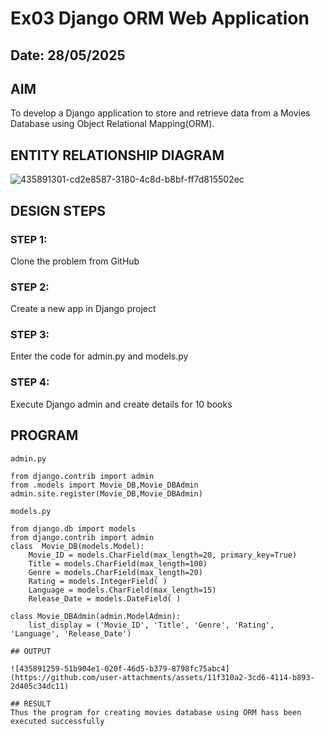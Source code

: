 # Ex03 Django ORM Web Application
## Date: 28/05/2025

## AIM
To develop a Django application to store and retrieve data from a Movies Database using Object Relational Mapping(ORM).

## ENTITY RELATIONSHIP DIAGRAM

![435891301-cd2e8587-3180-4c8d-b8bf-ff7d815502ec](https://github.com/user-attachments/assets/4d08f756-57df-440f-9676-d6b34cd671a3)

## DESIGN STEPS

### STEP 1:
Clone the problem from GitHub

### STEP 2:
Create a new app in Django project

### STEP 3:
Enter the code for admin.py and models.py

### STEP 4:
Execute Django admin and create details for 10 books

## PROGRAM
```
admin.py

from django.contrib import admin 
from .models import Movie_DB,Movie_DBAdmin 
admin.site.register(Movie_DB,Movie_DBAdmin)

models.py

from django.db import models 
from django.contrib import admin 
class  Movie_DB(models.Model): 
    Movie_ID = models.CharField(max_length=20, primary_key=True) 
    Title = models.CharField(max_length=100) 
    Genre = models.CharField(max_length=20) 
    Rating = models.IntegerField( ) 
    Language = models.CharField(max_length=15) 
    Release_Date = models.DateField( ) 

class Movie_DBAdmin(admin.ModelAdmin): 
    list_display = ('Movie_ID', 'Title', 'Genre', 'Rating', 'Language', 'Release_Date')

## OUTPUT

![435891259-51b904e1-020f-46d5-b379-8798fc75abc4](https://github.com/user-attachments/assets/11f310a2-3cd6-4114-b893-2d405c34dc11)

## RESULT
Thus the program for creating movies database using ORM hass been executed successfully
